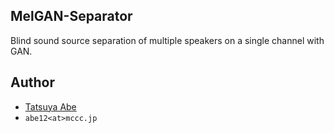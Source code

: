MelGAN-Separator
----------------

Blind sound source separation of multiple speakers on a single channel with GAN.


## Author
* [Tatsuya Abe](https://github.com/AjxLab)
* ```abe12<at>mccc.jp```
